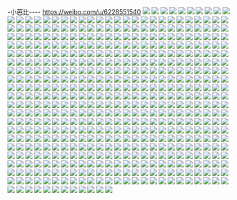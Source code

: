 -小芭比---- https://weibo.com/u/6228551540 
![](https://wx4.sinaimg.cn/mw2000/006NwmMIly1h7xxhnh55yj32802yokjp.jpg) 
![](https://wx4.sinaimg.cn/mw2000/006NwmMIly1h7xxhq7m0rj32802yox6t.jpg) 
![](https://wx4.sinaimg.cn/mw2000/006NwmMIly1h7xxhs8m2qj32802yo4qu.jpg) 
![](https://wx4.sinaimg.cn/mw2000/006NwmMIly1h7xxhtqd6gj31ih24d4qr.jpg) 
![](https://wx4.sinaimg.cn/mw2000/006NwmMIly1h7xxhvd9zej32802yoe85.jpg) 
![](https://wx4.sinaimg.cn/mw2000/006NwmMIly1h7xxhyuw7jj327z2ay1l2.jpg) 
![](https://wx4.sinaimg.cn/mw2000/006NwmMIly1h7xxhl7o7bj32802kvnph.jpg) 
![](https://wx4.sinaimg.cn/mw2000/006NwmMIly1h7s2bdg7y0j30wi17ck5q.jpg) 
![](https://wx4.sinaimg.cn/mw2000/006NwmMIly1h7s2be7czsj30wi17c18c.jpg) 
![](https://wx4.sinaimg.cn/mw2000/006NwmMIly1h6todc9ty8j32802yo1kz.jpg) 
![](https://wx4.sinaimg.cn/mw2000/006NwmMIly1h6585d6nnoj32802yob2c.jpg) 
![](https://wx4.sinaimg.cn/mw2000/006NwmMIly1h6584vidk7j333z30mqk5.jpg) 
![](https://wx4.sinaimg.cn/mw2000/006NwmMIly1h6585h35rqj32802yody1.jpg) 
![](https://wx4.sinaimg.cn/mw2000/006NwmMIly1h6585m0lowj32802yo7wk.jpg) 
![](https://wx4.sinaimg.cn/mw2000/006NwmMIly1h6585obohsj32112utkjn.jpg) 
![](https://wx4.sinaimg.cn/mw2000/006NwmMIly1h6585qlyx6j32802gnakg.jpg) 
![](https://wx4.sinaimg.cn/mw2000/006NwmMIly1h6585rfbrmj30wi17ch1i.jpg) 
![](https://wx4.sinaimg.cn/mw2000/006NwmMIly1h5ds0zlq1yj32c0341hdu.jpg) 
![](https://wx4.sinaimg.cn/mw2000/006NwmMIly1h5ds0uipbdj30wi17dtpy.jpg) 
![](https://wx4.sinaimg.cn/mw2000/006NwmMIly1h5ds11pkocj32c03407wk.jpg) 
![](https://wx4.sinaimg.cn/mw2000/006NwmMIly1h5ds0vyz28j30wi17d1kx.jpg) 
![](https://wx4.sinaimg.cn/mw2000/006NwmMIly1h5ds0xn039j30wi172qv5.jpg) 
![](https://wx4.sinaimg.cn/mw2000/006NwmMIly1h5ds0y5k8jj30wi17dtul.jpg) 
![](https://wx4.sinaimg.cn/mw2000/006NwmMIly1h5ds12b29zj317c0wiqpb.jpg) 
![](https://wx4.sinaimg.cn/mw2000/006NwmMIly1h4svnwd9fcj32802yoqv9.jpg) 
![](https://wx4.sinaimg.cn/mw2000/006NwmMIly1h4svnm4garj327s2hz7wj.jpg) 
![](https://wx4.sinaimg.cn/mw2000/006NwmMIly1h4svny61g6j31g41tf7wh.jpg) 
![](https://wx4.sinaimg.cn/mw2000/006NwmMIly1h4svnpkz7xj32802yohdv.jpg) 
![](https://wx4.sinaimg.cn/mw2000/006NwmMIly1h4svo1lo8oj335s2d7npg.jpg) 
![](https://wx4.sinaimg.cn/mw2000/006NwmMIly1h4svo37hvmj32802yoqv7.jpg) 
![](https://wx4.sinaimg.cn/mw2000/006NwmMIly1h4svno6ha8j32802yoqv7.jpg) 
![](https://wx4.sinaimg.cn/mw2000/006NwmMIly1h4svnxhb9yj31wa2l94qq.jpg) 
![](https://wx4.sinaimg.cn/mw2000/006NwmMIly1h4svnubor6j32yo280u10.jpg) 
![](https://wx4.sinaimg.cn/mw2000/006NwmMIly1h4svnkq9azj328029ge83.jpg) 
![](https://wx4.sinaimg.cn/mw2000/006NwmMIly1h4svnr13bjj32802gqqv7.jpg) 
![](https://wx4.sinaimg.cn/mw2000/006NwmMIly1h4svnsgm82j32802yoqv7.jpg) 
![](https://wx4.sinaimg.cn/mw2000/006NwmMIly1h4swk0nlhgj32dc35n7wk.jpg) 
![](https://wx4.sinaimg.cn/mw2000/006NwmMIly1h40vcuc3jtj30xc3pfu0x.jpg) 
![](https://wx4.sinaimg.cn/mw2000/006NwmMIly1h40vcuvsmgj30xc3pcu0x.jpg) 
![](https://wx4.sinaimg.cn/mw2000/006NwmMIly1h40vctipr7j30xc3pcx6p.jpg) 
![](https://wx4.sinaimg.cn/mw2000/006NwmMIly1h3g5rmpfg4j30wg13v7qh.jpg) 
![](https://wx4.sinaimg.cn/mw2000/006NwmMIly1h3g5rno22rj32bd2pu4qq.jpg) 
![](https://wx4.sinaimg.cn/mw2000/006NwmMIly1h3g5ror4xkj32bz2s7x6p.jpg) 
![](https://wx4.sinaimg.cn/mw2000/006NwmMIly1h3g5rr3r70j32ay2do4qq.jpg) 
![](https://wx4.sinaimg.cn/mw2000/006NwmMIly1h3g5rsnufuj32c02g1kjm.jpg) 
![](https://wx4.sinaimg.cn/mw2000/006NwmMIly1h3g5ruagawj32c02l1x6q.jpg) 
![](https://wx4.sinaimg.cn/mw2000/006NwmMIly1h2srfar219j30rj12n7ev.jpg) 
![](https://wx4.sinaimg.cn/mw2000/006NwmMIly1h2srfabgxbj30rn1787ew.jpg) 
![](https://wx4.sinaimg.cn/mw2000/006NwmMIly1h2srfb4n9dj30wi17cako.jpg) 
![](https://wx4.sinaimg.cn/mw2000/006NwmMIly1h2cvf1s861j30wi17d7ki.jpg) 
![](https://wx4.sinaimg.cn/mw2000/006NwmMIly1h2cvf38aoej32by2yvkjl.jpg) 
![](https://wx4.sinaimg.cn/mw2000/006NwmMIly1h2cvf2lsuaj30wi17ctmu.jpg) 
![](https://wx4.sinaimg.cn/mw2000/006NwmMIly1h2cvf23q9kj30wi17cww5.jpg) 
![](https://wx4.sinaimg.cn/mw2000/006NwmMIly1h2cvf3m9ydj30u0140al5.jpg) 
![](https://wx4.sinaimg.cn/mw2000/006NwmMIly1h2cvf1hvaqj30wi17d4ct.jpg) 
![](https://wx4.sinaimg.cn/mw2000/006NwmMIly1h1gis7w00dj32802ypu10.jpg) 
![](https://wx4.sinaimg.cn/mw2000/006NwmMIly1h1gis9abqlj30wi17ch2m.jpg) 
![](https://wx4.sinaimg.cn/mw2000/006NwmMIly1h1giscmtyfj32802yoe83.jpg) 
![](https://wx4.sinaimg.cn/mw2000/006NwmMIly1h1gisebnr4j32bm34sb2a.jpg) 
![](https://wx4.sinaimg.cn/mw2000/006NwmMIly1h1gisfsqezj30wi1rhay5.jpg) 
![](https://wx4.sinaimg.cn/mw2000/006NwmMIly1h1gisjybkyj334033ve83.jpg) 
![](https://wx4.sinaimg.cn/mw2000/006NwmMIly1h1gismyt86j33402bvqv6.jpg) 
![](https://wx4.sinaimg.cn/mw2000/006NwmMIly1h1gisqila4j32c033vb2c.jpg) 
![](https://wx4.sinaimg.cn/mw2000/006NwmMIly1h1gisuewyyj32c033vkjn.jpg) 
![](https://wx4.sinaimg.cn/mw2000/006NwmMIly1h1gisxu72cj32802yohdv.jpg) 
![](https://wx4.sinaimg.cn/mw2000/006NwmMIly1h19mmplil6j32802yphdv.jpg) 
![](https://wx4.sinaimg.cn/mw2000/006NwmMIly1h19mmr850zj30wi17cgyj.jpg) 
![](https://wx4.sinaimg.cn/mw2000/006NwmMIly1h19mmqux1qj32802ype83.jpg) 
![](https://wx4.sinaimg.cn/mw2000/006NwmMIly1h19mms1mi9j32802e74qq.jpg) 
![](https://wx4.sinaimg.cn/mw2000/006NwmMIly1h19mmt3q8mj32802yphdv.jpg) 
![](https://wx4.sinaimg.cn/mw2000/006NwmMIly1h19mmtev5mj30wi17c4bc.jpg) 
![](https://wx4.sinaimg.cn/mw2000/006NwmMIly1h19mmpz0voj30wi17cwsm.jpg) 
![](https://wx4.sinaimg.cn/mw2000/006NwmMIly1h19mmuh2nfj327y2er7wj.jpg) 
![](https://wx4.sinaimg.cn/mw2000/006NwmMIly1h19mmvhp5aj327y2dob2b.jpg) 
![](https://wx4.sinaimg.cn/mw2000/006NwmMIly1h19mmvtmmkj30wi17c4cp.jpg) 
![](https://wx4.sinaimg.cn/mw2000/006NwmMIly1h19mmwzoq6j32802ypb2b.jpg) 
![](https://wx4.sinaimg.cn/mw2000/006NwmMIly1h109rnakplj317c0wikaw.jpg) 
![](https://wx4.sinaimg.cn/mw2000/006NwmMIly1h109ro0go2j30wi18h7us.jpg) 
![](https://wx4.sinaimg.cn/mw2000/006NwmMIly1h109rmdw7fj30wi17cqdc.jpg) 
![](https://wx4.sinaimg.cn/mw2000/006NwmMIly1h109rmxxiij30wi17ctvy.jpg) 
![](https://wx4.sinaimg.cn/mw2000/006NwmMIly1h109rnjxs1j30wi18d4oi.jpg) 
![](https://wx4.sinaimg.cn/mw2000/006NwmMIly1h109rmn3y3j30wi17c7os.jpg) 
![](https://wx4.sinaimg.cn/mw2000/006NwmMIly1h109rovb7ij30wi10t4h3.jpg) 
![](https://wx4.sinaimg.cn/mw2000/006NwmMIly1h109rppbr9j30wi18tx4s.jpg) 
![](https://wx4.sinaimg.cn/mw2000/006NwmMIly1h109rr200ij31w71w7x6q.jpg) 
![](https://wx4.sinaimg.cn/mw2000/006NwmMIly1h109rtjbgyj31o0280kjn.jpg) 
![](https://wx4.sinaimg.cn/mw2000/006NwmMIly1h109rvkx1qj32bg2j9qv8.jpg) 
![](https://wx4.sinaimg.cn/mw2000/006NwmMIly1h109rwxu4cj32801o0x6q.jpg) 
![](https://wx4.sinaimg.cn/mw2000/006NwmMIly1h109rxkkcyj30wi17cqoy.jpg) 
![](https://wx4.sinaimg.cn/mw2000/006NwmMIly1h0y09u0m9cj31mf26xu0x.jpg) 
![](https://wx4.sinaimg.cn/mw2000/006NwmMIly1h0y09qqx61j32801o0npd.jpg) 
![](https://wx4.sinaimg.cn/mw2000/006NwmMIly1h0y09tawguj30wi17ctjt.jpg) 
![](https://wx4.sinaimg.cn/mw2000/006NwmMIly1h0y09uu5gqj31o0280hdt.jpg) 
![](https://wx4.sinaimg.cn/mw2000/006NwmMIly1h064wfs5tmj30wi17c12b.jpg) 
![](https://wx4.sinaimg.cn/mw2000/006NwmMIly1h064wfgs06j30wi17c47y.jpg) 
![](https://wx4.sinaimg.cn/mw2000/006NwmMIly1h064wg2ke8j30wi17cgtr.jpg) 
![](https://wx4.sinaimg.cn/mw2000/006NwmMIly1h064wg8q9hj30wi17cak1.jpg) 
![](https://wx4.sinaimg.cn/mw2000/006NwmMIly1gzzbss0gykj30wi17cqe7.jpg) 
![](https://wx4.sinaimg.cn/mw2000/006NwmMIly1gzzbst5nzlj30wi15f117.jpg) 
![](https://wx4.sinaimg.cn/mw2000/006NwmMIly1gzzbssmrebj30wi17c13g.jpg) 
![](https://wx4.sinaimg.cn/mw2000/006NwmMIly1gzzbswrsbqj32c02zv4qt.jpg) 
![](https://wx4.sinaimg.cn/mw2000/006NwmMIly1gzzbsthcq3j30u0140ae2.jpg) 
![](https://wx4.sinaimg.cn/mw2000/006NwmMIly1gzzbsywexjj32c02we7wl.jpg) 
![](https://wx4.sinaimg.cn/mw2000/006NwmMIly1gzzbstubgtj30tz10gtd1.jpg) 
![](https://wx4.sinaimg.cn/mw2000/006NwmMIly1gzzbsu8sldj30wi181n71.jpg) 
![](https://wx4.sinaimg.cn/mw2000/006NwmMIly1gzzbsr5dehj30tz13xtdm.jpg) 
![](https://wx4.sinaimg.cn/mw2000/006NwmMIly1gzurntdp0hj30wi17cgwr.jpg) 
![](https://wx4.sinaimg.cn/mw2000/006NwmMIly1gzurnu2ld3j30wi17c145.jpg) 
![](https://wx4.sinaimg.cn/mw2000/006NwmMIly1gzurnsp6s8j30wi17cn68.jpg) 
![](https://wx4.sinaimg.cn/mw2000/006NwmMIly1gzurnus6kkj30wi17cgwu.jpg) 
![](https://wx4.sinaimg.cn/mw2000/006NwmMIly1gzurnw5v8tj30wi17cgwd.jpg) 
![](https://wx4.sinaimg.cn/mw2000/006NwmMIly1gz5dtufzeoj32c0340x6p.jpg) 
![](https://wx4.sinaimg.cn/mw2000/006NwmMIly1gz5dtvu9apj30wi17cqk0.jpg) 
![](https://wx4.sinaimg.cn/mw2000/006NwmMIly1gz5dtszuswj30wi0hcjxu.jpg) 
![](https://wx4.sinaimg.cn/mw2000/006NwmMIly1gz5dtv5tr1j30wi17cnds.jpg) 
![](https://wx4.sinaimg.cn/mw2000/006NwmMIly1gz5dtydadcj31hc0u01d0.jpg) 
![](https://wx4.sinaimg.cn/mw2000/006NwmMIly1gz5du5gd8vj32bs29z7wj.jpg) 
![](https://wx4.sinaimg.cn/mw2000/006NwmMIly1gz5du7nf7kj32c035t4qs.jpg) 
![](https://wx4.sinaimg.cn/mw2000/006NwmMIly1gypb0plhg3j30wi17cdp1.jpg) 
![](https://wx4.sinaimg.cn/mw2000/006NwmMIly1gylh9lq0nuj30wi17ctj4.jpg) 
![](https://wx4.sinaimg.cn/mw2000/006NwmMIly1gylh9m5cz8j30wi17c48f.jpg) 
![](https://wx4.sinaimg.cn/mw2000/006NwmMIly1gylh9l6404j30wi17cqb1.jpg) 
![](https://wx4.sinaimg.cn/mw2000/006NwmMIly1gylh9mjj9hj30wi17ctie.jpg) 
![](https://wx4.sinaimg.cn/mw2000/006NwmMIly1gxzsj3un2uj31o0280kjl.jpg) 
![](https://wx4.sinaimg.cn/mw2000/006NwmMIly1gxzsj73r0qj31o0280kjl.jpg) 
![](https://wx4.sinaimg.cn/mw2000/006NwmMIly1gxzsja6ueqj31o0280kjl.jpg) 
![](https://wx4.sinaimg.cn/mw2000/006NwmMIly1gxzsjayycfj30vc15sh29.jpg) 
![](https://wx4.sinaimg.cn/mw2000/006NwmMIly1gxzsje5geuj31o0280npd.jpg) 
![](https://wx4.sinaimg.cn/mw2000/006NwmMIly1gxzsizlm26j31o0280hdt.jpg) 
![](https://wx4.sinaimg.cn/mw2000/006NwmMIly1gxrsde69iuj30vc15sk6a.jpg) 
![](https://wx4.sinaimg.cn/mw2000/006NwmMIly1gxrsddgzt1j30vc15s7hj.jpg) 
![](https://wx4.sinaimg.cn/mw2000/006NwmMIly1gxrsdct0i2j30vc15s16o.jpg) 
![](https://wx4.sinaimg.cn/mw2000/006NwmMIly1gxrsdi7ui1j32c033yu0y.jpg) 
![](https://wx4.sinaimg.cn/mw2000/006NwmMIly1gx24ecn9azj31o0280b1z.jpg) 
![](https://wx4.sinaimg.cn/mw2000/006NwmMIly1gx24ee38yej30vc15sh0x.jpg) 
![](https://wx4.sinaimg.cn/mw2000/006NwmMIly1gx24e83ttaj31o02ajkjl.jpg) 
![](https://wx4.sinaimg.cn/mw2000/006NwmMIly1gx24dvacxsj31o0280u0x.jpg) 
![](https://wx4.sinaimg.cn/mw2000/006NwmMIly1gx24dzp8btj32bm2nuqv6.jpg) 
![](https://wx4.sinaimg.cn/mw2000/006NwmMIly1gx24e0m2jfj30vc15s18d.jpg) 
![](https://wx4.sinaimg.cn/mw2000/006NwmMIly1gx24e4ql7kj31o02807wi.jpg) 
![](https://wx4.sinaimg.cn/mw2000/006NwmMIly1gx24dnmjxsj31o0280npd.jpg) 
![](https://wx4.sinaimg.cn/mw2000/006NwmMIly1gx24kestxqj32c034yu0z.jpg) 
![](https://wx4.sinaimg.cn/mw2000/006NwmMIly1gwwd1q6amsj30vc15s179.jpg) 
![](https://wx4.sinaimg.cn/mw2000/006NwmMIly1gwwd1s0zjqj30vb121191.jpg) 
![](https://wx4.sinaimg.cn/mw2000/006NwmMIly1gwwd1t5awvj30vc15s7fx.jpg) 
![](https://wx4.sinaimg.cn/mw2000/006NwmMIly1gwwd1tu6bxj30vc15stl4.jpg) 
![](https://wx4.sinaimg.cn/mw2000/006NwmMIly1gwwd1ukgpvj30vc13vndv.jpg) 
![](https://wx4.sinaimg.cn/mw2000/006NwmMIly1gwwd1vb1uhj30vc153qj1.jpg) 
![](https://wx4.sinaimg.cn/mw2000/006NwmMIly1gwwd1wed3kj30vc15stmr.jpg) 
![](https://wx4.sinaimg.cn/mw2000/006NwmMIly1gwm2c3z1hhj32801o0b29.jpg) 
![](https://wx4.sinaimg.cn/mw2000/006NwmMIly1gwm2c71xhdj31o0280x6p.jpg) 
![](https://wx4.sinaimg.cn/mw2000/006NwmMIly1gwm2c80l7vj30n00v4gsz.jpg) 
![](https://wx4.sinaimg.cn/mw2000/006NwmMIly1gwm2c16h9fj31o0280kjl.jpg) 
![](https://wx4.sinaimg.cn/mw2000/006NwmMIly1gwm2cbhga3j31o0280qv5.jpg) 
![](https://wx4.sinaimg.cn/mw2000/006NwmMIly1gwm2cfhz1vj31o0280kjl.jpg) 
![](https://wx4.sinaimg.cn/mw2000/006NwmMIly1gwm2clcx5bj32801o0e81.jpg) 
![](https://wx4.sinaimg.cn/mw2000/006NwmMIly1gwm2cih91ej32311o0u0x.jpg) 
![](https://wx4.sinaimg.cn/mw2000/006NwmMIly1gwm2co9ypqj31o0280u0x.jpg) 
![](https://wx4.sinaimg.cn/mw2000/006NwmMIly1gwm2cs8ek9j32c03401kz.jpg) 
![](https://wx4.sinaimg.cn/mw2000/006NwmMIly1gvzho0pjfrj328d33zhdv.jpg) 
![](https://wx4.sinaimg.cn/mw2000/006NwmMIly1gvyw1ddohhj32c0340hdy.jpg) 
![](https://wx4.sinaimg.cn/mw2000/006NwmMIly1gvyw1nujzlj33402c0u0z.jpg) 
![](https://wx4.sinaimg.cn/mw2000/006NwmMIly1gvpqrj55e2j62c03401l002.jpg) 
![](https://wx4.sinaimg.cn/mw2000/006NwmMIly1gvpqqewlkmj61o0280npd02.jpg) 
![](https://wx4.sinaimg.cn/mw2000/006NwmMIly1gvpqqoa5qoj62801o0u0x02.jpg) 
![](https://wx4.sinaimg.cn/mw2000/006NwmMIly1gvpqr3jptxj62801o04qq02.jpg) 
![](https://wx4.sinaimg.cn/mw2000/006NwmMIly1gvpqq8eoz3j61jl1kxu0x02.jpg) 
![](https://wx4.sinaimg.cn/mw2000/006NwmMIly1gv3pcdc23cj60xc4b5e8302.jpg) 
![](https://wx4.sinaimg.cn/mw2000/006NwmMIly1gv3pcgzif4j63402c0e8302.jpg) 
![](https://wx4.sinaimg.cn/mw2000/006NwmMIly1gv3pbqd4i4j61o0280b2902.jpg) 
![](https://wx4.sinaimg.cn/mw2000/006NwmMIly1gv3pbsbnzvj61o0280qv502.jpg) 
![](https://wx4.sinaimg.cn/mw2000/006NwmMIly1gv2hsad6ahj320e1dgkjm.jpg) 
![](https://wx4.sinaimg.cn/mw2000/006NwmMIly1gv2hsbhg3bj60u0142k0602.jpg) 
![](https://wx4.sinaimg.cn/mw2000/006NwmMIly1gv2hscfj7hj30vc15s4c6.jpg) 
![](https://wx4.sinaimg.cn/mw2000/006NwmMIly1gv2hsiacm8j62be3404qt02.jpg) 
![](https://wx4.sinaimg.cn/mw2000/006NwmMIly1gv2hsiv67dj30vc15sk4y.jpg) 
![](https://wx4.sinaimg.cn/mw2000/006NwmMIly1gv2hskeqdgj31sc2dsx6p.jpg) 
![](https://wx4.sinaimg.cn/mw2000/006NwmMIly1gv2hskx0hij30va126ano.jpg) 
![](https://wx4.sinaimg.cn/mw2000/006NwmMIly1gv2hslel55j30vc15sk6r.jpg) 
![](https://wx4.sinaimg.cn/mw2000/006NwmMIly1gv2hs408b2j60vc15swwn02.jpg) 
![](https://wx4.sinaimg.cn/mw2000/006NwmMIly1gv2hslucnwj30vc15sarg.jpg) 
![](https://wx4.sinaimg.cn/mw2000/006NwmMIly1guz8s19jqxj61w02inx6q02.jpg) 
![](https://wx4.sinaimg.cn/mw2000/006NwmMIly1guz8sblhu3j61w02inqv602.jpg) 
![](https://wx4.sinaimg.cn/mw2000/006NwmMIly1guz8rnc6h2j63402c0e8202.jpg) 
![](https://wx4.sinaimg.cn/mw2000/006NwmMIly1guz8sp2r65j63402c0hdv02.jpg) 
![](https://wx4.sinaimg.cn/mw2000/006NwmMIly1gu503tumwdj31o029n7wi.jpg) 
![](https://wx4.sinaimg.cn/mw2000/006NwmMIly1gu503p2b9lj61o029j7wi02.jpg) 
![](https://wx4.sinaimg.cn/mw2000/006NwmMIly1gu503z4ju6j61w02kw4qr02.jpg) 
![](https://wx4.sinaimg.cn/mw2000/006NwmMIly1gtuoa89p1ej61ds0n0wl402.jpg) 
![](https://wx4.sinaimg.cn/mw2000/006NwmMIly1gtuoa5lqjwj60n01dsdw902.jpg) 
![](https://wx4.sinaimg.cn/mw2000/006NwmMIly1gts569yh2fj62c02uib2a02.jpg) 
![](https://wx4.sinaimg.cn/mw2000/006NwmMIly1gts56iat7gj60vc15sh2502.jpg) 
![](https://wx4.sinaimg.cn/mw2000/006NwmMIly1gts56753gfj61w01yd4qr02.jpg) 
![](https://wx4.sinaimg.cn/mw2000/006NwmMIly1gts563xxx8j60vc0zctsk02.jpg) 
![](https://wx4.sinaimg.cn/mw2000/006NwmMIly1gts55wvvchj615s0vch4w02.jpg) 
![](https://wx4.sinaimg.cn/mw2000/006NwmMIly1gts56fak8ej62bb3404qs02.jpg) 
![](https://wx4.sinaimg.cn/mw2000/006NwmMIly1gts56gn6gjj30vc16rnes.jpg) 
![](https://wx4.sinaimg.cn/mw2000/006NwmMIly1gts56jbh5gj30vc11l7mr.jpg) 
![](https://wx4.sinaimg.cn/mw2000/006NwmMIly1gts56kzpsxj60vc15sh2s02.jpg) 
![](https://wx4.sinaimg.cn/mw2000/006NwmMIly1gtgrtz731tj30n01dqtl6.jpg) 
![](https://wx4.sinaimg.cn/mw2000/006NwmMIly1gtgrtx8i2fj30tt0m3jxl.jpg) 
![](https://wx4.sinaimg.cn/mw2000/006NwmMIly1gtgrtzvdi2j31sa1niqv5.jpg) 
![](https://wx4.sinaimg.cn/mw2000/006NwmMIly1gtgrtvvrnqj31o0280u0x.jpg) 
![](https://wx4.sinaimg.cn/mw2000/006NwmMIly1gtgrtylod0j31x32k4b2a.jpg) 
![](https://wx4.sinaimg.cn/mw2000/006NwmMIly1gtgrtwy51nj31jq1q91ky.jpg) 
![](https://wx4.sinaimg.cn/mw2000/006NwmMIly1gtgru0k1twj31o01w97wh.jpg) 
![](https://wx4.sinaimg.cn/mw2000/006NwmMIly1gtgrtxef64j30yg1bh496.jpg) 
![](https://wx4.sinaimg.cn/mw2000/006NwmMIly1gtgru0spyqj30u0140wm4.jpg) 
![](https://wx4.sinaimg.cn/mw2000/006NwmMIly1gtgru1t8uvj32c03404qr.jpg) 
![](https://wx4.sinaimg.cn/mw2000/006NwmMIly1gt9psrvtonj333z1xghdw.jpg) 
![](https://wx4.sinaimg.cn/mw2000/006NwmMIly1gt9psshfzzj30u0140n1a.jpg) 
![](https://wx4.sinaimg.cn/mw2000/006NwmMIly1gt8m6ppq7zj31o0280npg.jpg) 
![](https://wx4.sinaimg.cn/mw2000/006NwmMIly1gt8m68cwf9j31m325ge82.jpg) 
![](https://wx4.sinaimg.cn/mw2000/006NwmMIly1gt8m68pmhrj60n00t07fv02.jpg) 
![](https://wx4.sinaimg.cn/mw2000/006NwmMIly1gt8m6bf22dj32c02wdhdx.jpg) 
![](https://wx4.sinaimg.cn/mw2000/006NwmMIly1gt8m6gqdpxj32802z64qt.jpg) 
![](https://wx4.sinaimg.cn/mw2000/006NwmMIly1gt8m6i26h3j31o0280qv5.jpg) 
![](https://wx4.sinaimg.cn/mw2000/006NwmMIly1gt59uvj6ibj30u0140akz.jpg) 
![](https://wx4.sinaimg.cn/mw2000/006NwmMIly1gt0p4qstblj30vc15sna9.jpg) 
![](https://wx4.sinaimg.cn/mw2000/006NwmMIly1gt0p4rhkarj30vc15s7i7.jpg) 
![](https://wx4.sinaimg.cn/mw2000/006NwmMIly1gt0p4q13htj32az3404qr.jpg) 
![](https://wx4.sinaimg.cn/mw2000/006NwmMIly1gt0p4ulza9j32an340u0y.jpg) 
![](https://wx4.sinaimg.cn/mw2000/006NwmMIly1gstmx4q5o6j31rp1g1npd.jpg) 
![](https://wx4.sinaimg.cn/mw2000/006NwmMIly1gstmzaqqwuj31o0280e81.jpg) 
![](https://wx4.sinaimg.cn/mw2000/006NwmMIly1gstmxrfxt8j32592xshdt.jpg) 
![](https://wx4.sinaimg.cn/mw2000/006NwmMIly1gstmyr2heaj32c0356e83.jpg) 
![](https://wx4.sinaimg.cn/mw2000/006NwmMIly1gskegpxi29j31xj29yqv5.jpg) 
![](https://wx4.sinaimg.cn/mw2000/006NwmMIly1gskegs6a7uj32yo280x6q.jpg) 
![](https://wx4.sinaimg.cn/mw2000/006NwmMIly1gskegtea4yj32yo2804qq.jpg) 
![](https://wx4.sinaimg.cn/mw2000/006NwmMIly1gsc8zer3rpj30u0140do3.jpg) 
![](https://wx4.sinaimg.cn/mw2000/006NwmMIly1gsc8z93tamj31pl27zu0x.jpg) 
![](https://wx4.sinaimg.cn/mw2000/006NwmMIly1gsc8zc7rzij31o0280npd.jpg) 
![](https://wx4.sinaimg.cn/mw2000/006NwmMIly1gsc8zehlmaj30u0140aig.jpg) 
![](https://wx4.sinaimg.cn/mw2000/006NwmMIly1gsc8znj7dbj32c03407wl.jpg) 
![](https://wx4.sinaimg.cn/mw2000/006NwmMIly1gsc8zaxld9j31o0280qv5.jpg) 
![](https://wx4.sinaimg.cn/mw2000/006NwmMIly1gsc8zdqysoj31o0280hdt.jpg) 
![](https://wx4.sinaimg.cn/mw2000/006NwmMIly1gsc8zfcef1j30u0140wme.jpg) 
![](https://wx4.sinaimg.cn/mw2000/006NwmMIly1gsc8zk2toaj32802yohe2.jpg) 
![](https://wx4.sinaimg.cn/mw2000/006NwmMIly1gs7ient7wvj32802yokjn.jpg) 
![](https://wx4.sinaimg.cn/mw2000/006NwmMIly1gs7iexekjuj33401qyhdu.jpg) 
![](https://wx4.sinaimg.cn/mw2000/006NwmMIly1gs7iepzlsoj31ho1zkqv5.jpg) 
![](https://wx4.sinaimg.cn/mw2000/006NwmMIly1gs7ieub1ydj32c0340qv7.jpg) 
![](https://wx4.sinaimg.cn/mw2000/006NwmMIly1gs7ifb2og5j32802zjkjp.jpg) 
![](https://wx4.sinaimg.cn/mw2000/006NwmMIly1gs7if0q6tyj32802yonpe.jpg) 
![](https://wx4.sinaimg.cn/mw2000/006NwmMIly1gs7if3pgpmj31o0280x6p.jpg) 
![](https://wx4.sinaimg.cn/mw2000/006NwmMIly1gs7ifg4rnlj32c0340hdv.jpg) 
![](https://wx4.sinaimg.cn/mw2000/006NwmMIly1gs7ifksxoij32bn3401kz.jpg) 
![](https://wx4.sinaimg.cn/mw2000/006NwmMIgy1grbfvulpidj32803221kz.jpg) 
![](https://wx4.sinaimg.cn/mw2000/006NwmMIgy1grbfvsnlknj30w31be4cn.jpg) 
![](https://wx4.sinaimg.cn/mw2000/006NwmMIgy1grbfvt4zt8j30vx1c7k7j.jpg) 
![](https://wx4.sinaimg.cn/mw2000/006NwmMIgy1grbfvw7hidj32802yo4qr.jpg) 
![](https://wx4.sinaimg.cn/mw2000/006NwmMIgy1gp97ntegzej31400u0an8.jpg) 
![](https://wx4.sinaimg.cn/mw2000/006NwmMIgy1gp97nrun5sj3280336qv6.jpg) 
![](https://wx4.sinaimg.cn/mw2000/006NwmMIgy1gp586y2zlfj30u0140dqv.jpg) 
![](https://wx4.sinaimg.cn/mw2000/006NwmMIgy1gp5871g5hkj328x2jox6q.jpg) 
![](https://wx4.sinaimg.cn/mw2000/006NwmMIgy1gp586w85w8j327x2rce84.jpg) 
![](https://wx4.sinaimg.cn/mw2000/006NwmMIgy1gp5872c4kmj30u0140dxd.jpg) 
![](https://wx4.sinaimg.cn/mw2000/006NwmMIgy1gojxnx954gj30vc15skiu.jpg) 
![](https://wx4.sinaimg.cn/mw2000/006NwmMIgy1gojxnxw3ovj30vb0uutnf.jpg) 
![](https://wx4.sinaimg.cn/mw2000/006NwmMIgy1gojxnwjecyj30vc15s1kx.jpg) 
![](https://wx4.sinaimg.cn/mw2000/006NwmMIgy1gojxof9m8tj30vc15swwo.jpg) 
![](https://wx4.sinaimg.cn/mw2000/006NwmMIgy1gojxo1f1oyj32c033y4qt.jpg) 
![](https://wx4.sinaimg.cn/mw2000/006NwmMIgy1gojxo4qmxzj32802yonpg.jpg) 
![](https://wx4.sinaimg.cn/mw2000/006NwmMIgy1gojxo9pz6tj32az340hdy.jpg) 
![](https://wx4.sinaimg.cn/mw2000/006NwmMIgy1gojxoeestwj33402c0b2b.jpg) 
![](https://wx4.sinaimg.cn/mw2000/006NwmMIgy1gojxofywnqj30vb14ce1m.jpg) 
![](https://wx4.sinaimg.cn/mw2000/006NwmMIgy1gojxoioia1j31mc26vkjm.jpg) 
![](https://wx4.sinaimg.cn/mw2000/006NwmMIgy1gnmio4v09kj315s0vckcy.jpg) 
![](https://wx4.sinaimg.cn/mw2000/006NwmMIgy1gnmio3z9wzj30n00yih0d.jpg) 
![](https://wx4.sinaimg.cn/mw2000/006NwmMIgy1gnmio30wd5j30vc15s7kr.jpg) 
![](https://wx4.sinaimg.cn/mw2000/006NwmMIgy1gnmio3ivr1j315s0vckfi.jpg) 
![](https://wx4.sinaimg.cn/mw2000/006NwmMIgy1gnmio4jr7yj311l0n0wsm.jpg) 
![](https://wx4.sinaimg.cn/mw2000/006NwmMIgy1gnmio2k2p7j30vc15sqtw.jpg) 
![](https://wx4.sinaimg.cn/mw2000/006NwmMIgy1gncz6zoynaj31o0280npe.jpg) 
![](https://wx4.sinaimg.cn/mw2000/006NwmMIgy1gncz6vghd9j31o0280npe.jpg) 
![](https://wx4.sinaimg.cn/mw2000/006NwmMIgy1gncz74hd1pj31o028vx6p.jpg) 
![](https://wx4.sinaimg.cn/mw2000/006NwmMIgy1gncz7a0eggj32c0340x6q.jpg) 
![](https://wx4.sinaimg.cn/mw2000/006NwmMIgy1gm7kodplutj30vc15skjl.jpg) 
![](https://wx4.sinaimg.cn/mw2000/006NwmMIgy1glkb1e7xbxj30vc15sndd.jpg) 
![](https://wx4.sinaimg.cn/mw2000/006NwmMIgy1glkb1fffxmj30vc15sdxw.jpg) 
![](https://wx4.sinaimg.cn/mw2000/006NwmMIgy1glkb1gismpj30vc15sh33.jpg) 
![](https://wx4.sinaimg.cn/mw2000/006NwmMIgy1glkb0ty1qwj32bw2rdu0x.jpg) 
![](https://wx4.sinaimg.cn/mw2000/006NwmMIgy1gl5xx3wutpj30vc15sqkg.jpg) 
![](https://wx4.sinaimg.cn/mw2000/006NwmMIgy1gl5xx4tgv8j30vc15stqs.jpg) 
![](https://wx4.sinaimg.cn/mw2000/006NwmMIgy1gl5xx5ekluj30vc15snaw.jpg) 
![](https://wx4.sinaimg.cn/mw2000/006NwmMIgy1gknumjcqbhj32az3407wi.jpg) 
![](https://wx4.sinaimg.cn/mw2000/006NwmMIgy1gknumhaw3rj32aq340e82.jpg) 
![](https://wx4.sinaimg.cn/mw2000/006NwmMIgy1gknumlwe6hj32b2340b2a.jpg) 
![](https://wx4.sinaimg.cn/mw2000/006NwmMIgy1gknumomwb8j32c0362e82.jpg) 
![](https://wx4.sinaimg.cn/mw2000/006NwmMIly1gjrppa95dfj30vc15sdzc.jpg) 
![](https://wx4.sinaimg.cn/mw2000/006NwmMIly1gjrpp9mh98j30vc15skei.jpg) 
![](https://wx4.sinaimg.cn/mw2000/006NwmMIly1gjrppawmwgj30vc15snoj.jpg) 
![](https://wx4.sinaimg.cn/mw2000/006NwmMIly1gjrppccxfhj32c0356b2a.jpg) 
![](https://wx4.sinaimg.cn/mw2000/006NwmMIly1gjke1ikn79j30vc15sk9l.jpg) 
![](https://wx4.sinaimg.cn/mw2000/006NwmMIly1gjke1i2a39j30vc15skaq.jpg) 
![](https://wx4.sinaimg.cn/mw2000/006NwmMIly1gjf7304on0j32bh340b2a.jpg) 
![](https://wx4.sinaimg.cn/mw2000/006NwmMIly1gjf731b3o8j32c02s24qq.jpg) 
![](https://wx4.sinaimg.cn/mw2000/006NwmMIly1gjf732o258j32at340hdu.jpg) 
![](https://wx4.sinaimg.cn/mw2000/006NwmMIly1gjf7338n1oj30x90rw1ba.jpg) 
![](https://wx4.sinaimg.cn/mw2000/006NwmMIly1gjf734dhmkj32c03404qr.jpg) 
![](https://wx4.sinaimg.cn/mw2000/006NwmMIly1gjf73600sjj32c03404qr.jpg) 
![](https://wx4.sinaimg.cn/mw2000/006NwmMIly1gj257qsdnbj31o0280x6q.jpg) 
![](https://wx4.sinaimg.cn/mw2000/006NwmMIly1gj257lfkb3j31o0280qv6.jpg) 
![](https://wx4.sinaimg.cn/mw2000/006NwmMIly1gj257s8ro5j30vc15sas4.jpg) 
![](https://wx4.sinaimg.cn/mw2000/006NwmMIly1gj257ts5wuj30vc15s1bi.jpg) 
![](https://wx4.sinaimg.cn/mw2000/006NwmMIly1girtwc1bvsj31sm1lehdt.jpg) 
![](https://wx4.sinaimg.cn/mw2000/006NwmMIly1girtwcxtzbj31uc1nfnpd.jpg) 
![](https://wx4.sinaimg.cn/mw2000/006NwmMIly1girtwdxrxlj31uv1l3x6p.jpg) 
![](https://wx4.sinaimg.cn/mw2000/006NwmMIly1girtwetswrj32aw340kjl.jpg) 
![](https://wx4.sinaimg.cn/mw2000/006NwmMIly1girtwfjynaj32801o04qp.jpg) 
![](https://wx4.sinaimg.cn/mw2000/006NwmMIly1girtwb188mj31l01likjl.jpg) 
![](https://wx4.sinaimg.cn/mw2000/006NwmMIly1gihbblxw6yj30vc15u16v.jpg) 
![](https://wx4.sinaimg.cn/mw2000/006NwmMIly1gihbboildyj320f2a6npe.jpg) 
![](https://wx4.sinaimg.cn/mw2000/006NwmMIly1gihbbq165gj30va0z6as7.jpg) 
![](https://wx4.sinaimg.cn/mw2000/006NwmMIly1gihbbrv3gxj30uw0vcqko.jpg) 
![](https://wx4.sinaimg.cn/mw2000/006NwmMIly1gihbc89ua4j315s0vckbu.jpg) 
![](https://wx4.sinaimg.cn/mw2000/006NwmMIly1gihbbl54etj30vc15sdy5.jpg) 
![](https://wx4.sinaimg.cn/mw2000/006NwmMIly1gihbc9hzw1j30vc14ih6o.jpg) 
![](https://wx4.sinaimg.cn/mw2000/006NwmMIly1gicml5dkmgj32aq340kjt.jpg) 
![](https://wx4.sinaimg.cn/mw2000/006NwmMIly1gicml8yx55j31o028wkjn.jpg) 
![](https://wx4.sinaimg.cn/mw2000/006NwmMIly1gicmle669yj32b8340npm.jpg) 
![](https://wx4.sinaimg.cn/mw2000/006NwmMIly1gicmlhqlhoj32c0340qv7.jpg) 
![](https://wx4.sinaimg.cn/mw2000/006NwmMIly1gicml0lqzxj31o02801kz.jpg) 
![](https://wx4.sinaimg.cn/mw2000/006NwmMIly1gicmllg0t5j32c0340qv7.jpg) 
![](https://wx4.sinaimg.cn/mw2000/006NwmMIly1gic2xd1gm8j30vc0zre2t.jpg) 
![](https://wx4.sinaimg.cn/mw2000/006NwmMIly1gic2yg6z20j30vc15se82.jpg) 
![](https://wx4.sinaimg.cn/mw2000/006NwmMIly1gic2xi1kvsj30vc15sqn1.jpg) 
![](https://wx4.sinaimg.cn/mw2000/006NwmMIly1gic2x4mpb3j30u0140thy.jpg) 
![](https://wx4.sinaimg.cn/mw2000/006NwmMIly1gic2yl27gtj30vc15shdu.jpg) 
![](https://wx4.sinaimg.cn/mw2000/006NwmMIly1gic2xm4elnj30vc15s1kx.jpg) 
![](https://wx4.sinaimg.cn/mw2000/006NwmMIly1gic2xa8ejtj316o1kuqv5.jpg) 
![](https://wx4.sinaimg.cn/mw2000/006NwmMIly1gic2xpdevkj30vc0zfkcy.jpg) 
![](https://wx4.sinaimg.cn/mw2000/006NwmMIly1gic2xxsdf8j30vc15s1kz.jpg) 
![](https://wx4.sinaimg.cn/mw2000/006NwmMIly1gic2y3u1shj30vc15s7wi.jpg) 
![](https://wx4.sinaimg.cn/mw2000/006NwmMIly1gic2y8rnfyj30vc15snpd.jpg) 
![](https://wx4.sinaimg.cn/mw2000/006NwmMIly1gic2yndhauj30vc15shbp.jpg) 
![](https://wx4.sinaimg.cn/mw2000/006NwmMIly1gic2yq8qyfj30vc15say2.jpg) 
![](https://wx4.sinaimg.cn/mw2000/006NwmMIly1ghwlimb233j30vc15se09.jpg) 
![](https://wx4.sinaimg.cn/mw2000/006NwmMIly1ghwlimy76yj30vc15satz.jpg) 
![](https://wx4.sinaimg.cn/mw2000/006NwmMIly1ghwlioxrzvj30vc15skbj.jpg) 
![](https://wx4.sinaimg.cn/mw2000/006NwmMIly1ghwlinl93kj30vc15s7nq.jpg) 
![](https://wx4.sinaimg.cn/mw2000/006NwmMIly1ghwlio6s2tj30vc15se0e.jpg) 
![](https://wx4.sinaimg.cn/mw2000/006NwmMIly1gfy7zsi5pmj32c0340qv6.jpg) 
![](https://wx4.sinaimg.cn/mw2000/006NwmMIly1gfy7ztvh4kj32482tqe81.jpg) 
![](https://wx4.sinaimg.cn/mw2000/006NwmMIly1gfy7zqj4kzj32c03407wi.jpg) 
![](https://wx4.sinaimg.cn/mw2000/006NwmMIly1gfy7zp6lf6j32482tqkjl.jpg) 
![](https://wx4.sinaimg.cn/mw2000/006NwmMIly1gfwcixeti6j30sp0xhat1.jpg) 
![](https://wx4.sinaimg.cn/mw2000/006NwmMIly1gfwciybyosj30uw10lh8u.jpg) 
![](https://wx4.sinaimg.cn/mw2000/006NwmMIly1gfwciz8p6ej30vc15s4ji.jpg) 
![](https://wx4.sinaimg.cn/mw2000/006NwmMIly1gfwcizt70hj30vc15uwzr.jpg) 
![](https://wx4.sinaimg.cn/mw2000/006NwmMIly1gfwcj0f97rj30uq10stq6.jpg) 
![](https://wx4.sinaimg.cn/mw2000/006NwmMIly1gfwcj0uoqij30u0140wpu.jpg) 
![](https://wx4.sinaimg.cn/mw2000/006NwmMIly1gfgsuxojsyj325s1manpe.jpg) 
![](https://wx4.sinaimg.cn/mw2000/006NwmMIly1gfgsuz5l5gj31o02801kz.jpg) 
![](https://wx4.sinaimg.cn/mw2000/006NwmMIly1gfgsv0eky9j316o1kuu0x.jpg) 
![](https://wx4.sinaimg.cn/mw2000/006NwmMIly1gfgsv29kxoj33402c04qt.jpg) 
![](https://wx4.sinaimg.cn/mw2000/006NwmMIly1gfgsv3hyb0j31o0280kjm.jpg) 
![](https://wx4.sinaimg.cn/mw2000/006NwmMIly1gfgsv59vfqj33402c01l1.jpg) 
![](https://wx4.sinaimg.cn/mw2000/006NwmMIly1gfgsv8q5gmj31o0280npe.jpg) 
![](https://wx4.sinaimg.cn/mw2000/006NwmMIly1gfgsv7cvyzj31o0280kjn.jpg) 
![](https://wx4.sinaimg.cn/mw2000/006NwmMIly1gfgsva2hvnj31o0280kjm.jpg) 
![](https://wx4.sinaimg.cn/mw2000/006NwmMIly1gfgsuvm1nwj33402c07wi.jpg) 
![](https://wx4.sinaimg.cn/mw2000/006NwmMIly1gegfwyhe7uj31o028s7wi.jpg) 
![](https://wx4.sinaimg.cn/mw2000/006NwmMIly1gegfx0rclaj31o02807wi.jpg) 
![](https://wx4.sinaimg.cn/mw2000/006NwmMIly1gegfx5nv9qj31o0288b2a.jpg) 
![](https://wx4.sinaimg.cn/mw2000/006NwmMIly1gegfxbfs4sj31o0280kjm.jpg) 
![](https://wx4.sinaimg.cn/mw2000/006NwmMIly1gegfwvgpzjj31o02801ky.jpg) 
![](https://wx4.sinaimg.cn/mw2000/006NwmMIly1gegfxgdpbuj33402c07wi.jpg) 
![](https://wx4.sinaimg.cn/mw2000/006NwmMIly1gdve0v7mz1j30ty140wgg.jpg) 
![](https://wx4.sinaimg.cn/mw2000/006NwmMIly1gcqh9mpsm0j30u0140tl7.jpg) 
![](https://wx4.sinaimg.cn/mw2000/006NwmMIly1gcqh9260elj30rw10kdqa.jpg) 
![](https://wx4.sinaimg.cn/mw2000/006NwmMIly1gcqh92lekcj30sp12fdsa.jpg) 
![](https://wx4.sinaimg.cn/mw2000/006NwmMIly1gcqh92yv73j30u00yk12o.jpg) 
![](https://wx4.sinaimg.cn/mw2000/006NwmMIly1gcqh93bptxj30u0140wpk.jpg) 
![](https://wx4.sinaimg.cn/mw2000/006NwmMIly1gacn80lzfyj31nv27t4qp.jpg) 
![](https://wx4.sinaimg.cn/mw2000/006NwmMIly1gacn83nsvvj31nv27t7wh.jpg) 
![](https://wx4.sinaimg.cn/mw2000/006NwmMIly1gacn87d85pj32c034oqv5.jpg) 
![](https://wx4.sinaimg.cn/mw2000/006NwmMIly1gacn8a0ps6j32bx214b29.jpg) 
![](https://wx4.sinaimg.cn/mw2000/006NwmMIly1gacn8d4t5mj32c0340x6p.jpg) 
![](https://wx4.sinaimg.cn/mw2000/006NwmMIly1gacn8h5t6lj32c03407wi.jpg) 
![](https://wx4.sinaimg.cn/mw2000/006NwmMIly1gacn8kj219j32c0340npd.jpg) 
![](https://wx4.sinaimg.cn/mw2000/006NwmMIly1gacn8mb40cj32c0340npd.jpg) 
![](https://wx4.sinaimg.cn/mw2000/006NwmMIly1g9qz8px7d7j315s0vcaoq.jpg) 
![](https://wx4.sinaimg.cn/mw2000/006NwmMIly1g9qz8qbtslj315s0vcncv.jpg) 
![](https://wx4.sinaimg.cn/mw2000/006NwmMIly1g9qz8pjjfoj325s1mab29.jpg) 
![](https://wx4.sinaimg.cn/mw2000/006NwmMIly1g9qz8qnmnkj30vc16itm5.jpg) 
![](https://wx4.sinaimg.cn/mw2000/006NwmMIly1g9qz8ojgsnj31nv27t4qp.jpg) 
![](https://wx4.sinaimg.cn/mw2000/006NwmMIly1g9qz8p3718j31nv27t4qp.jpg) 
![](https://wx4.sinaimg.cn/mw2000/006NwmMIly1g9qz8rai80j31la25s7wh.jpg) 
![](https://wx4.sinaimg.cn/mw2000/006NwmMIly1g9qz8mex5dj31nv27t1kx.jpg) 
![](https://wx4.sinaimg.cn/mw2000/006NwmMIly1g9jxgv87mcj3235340npd.jpg) 
![](https://wx4.sinaimg.cn/mw2000/006NwmMIly1g9jxgtoal2j32c0340b2a.jpg) 
![](https://wx4.sinaimg.cn/mw2000/006NwmMIly1g99oq0q495j30v914awnh.jpg) 
![](https://wx4.sinaimg.cn/mw2000/006NwmMIly1g99oq02c9qj32b02llx6r.jpg) 
![](https://wx4.sinaimg.cn/mw2000/006NwmMIly1g98eoow0u2j30vc15samk.jpg) 
![](https://wx4.sinaimg.cn/mw2000/006NwmMIly1g98eop5fcaj30zk1betiz.jpg) 
![](https://wx4.sinaimg.cn/mw2000/006NwmMIly1g98eoo6is8j32c0340b2b.jpg) 
![](https://wx4.sinaimg.cn/mw2000/006NwmMIly1g92l6tf6ylj30u014c7b1.jpg) 
![](https://wx4.sinaimg.cn/mw2000/006NwmMIly1g88i7uheijj32c02c04qp.jpg) 
![](https://wx4.sinaimg.cn/mw2000/006NwmMIly1g88i7ro55mj30vc15s16o.jpg) 
![](https://wx4.sinaimg.cn/mw2000/006NwmMIly1g88i7sl920j32k228wkjm.jpg) 
![](https://wx4.sinaimg.cn/mw2000/006NwmMIly1g88i7vvkunj316w0o5n6n.jpg) 
![](https://wx4.sinaimg.cn/mw2000/006NwmMIly1g88i7qb7raj33402c0k9u.jpg) 
![](https://wx4.sinaimg.cn/mw2000/006NwmMIly1g88i7wkd69j31hc0u0k65.jpg) 
![](https://wx4.sinaimg.cn/mw2000/006NwmMIly1g82n77m160j30vc15s48y.jpg) 
![](https://wx4.sinaimg.cn/mw2000/006NwmMIly1g82n77vs2ij30pi0sj17m.jpg) 
![](https://wx4.sinaimg.cn/mw2000/006NwmMIly1g82n78scdej30rs222wrk.jpg) 
![](https://wx4.sinaimg.cn/mw2000/006NwmMIly1g82n76wyizj30rs23i4e3.jpg) 
![](https://wx4.sinaimg.cn/mw2000/006NwmMIly1g82n77fdvij30vc15s140.jpg) 
![](https://wx4.sinaimg.cn/mw2000/006NwmMIly1g82n79urnaj30rs222e1r.jpg) 
![](https://wx4.sinaimg.cn/mw2000/006NwmMIly1g82n7a7dbdj30rj0yd47j.jpg) 
![](https://wx4.sinaimg.cn/mw2000/006NwmMIly1g82n7apqa4j30vc15sakf.jpg) 
![](https://wx4.sinaimg.cn/mw2000/006NwmMIly1g82n7b2ddbj30vc15sqfr.jpg) 
![](https://wx4.sinaimg.cn/mw2000/006NwmMIly1g78ov4dpcej30vc15swra.jpg) 
![](https://wx4.sinaimg.cn/mw2000/006NwmMIly1g78ov4qvpnj30vc15sk2h.jpg) 
![](https://wx4.sinaimg.cn/mw2000/006NwmMIly1g78ov5ghn0j32482tq7wh.jpg) 
![](https://wx4.sinaimg.cn/mw2000/006NwmMIly1g78ov5ztptj30vc15s15n.jpg) 
![](https://wx4.sinaimg.cn/mw2000/006NwmMIly1g6lm4g38d9j30vc15sanh.jpg) 
![](https://wx4.sinaimg.cn/mw2000/006NwmMIly1g6c6cibfdfj30v91vo1kz.jpg) 
![](https://wx4.sinaimg.cn/mw2000/006NwmMIly1g6c6c97uamj315s0vctqo.jpg) 
![](https://wx4.sinaimg.cn/mw2000/006NwmMIly1g6c6bvsjgrj32c03401kz.jpg) 
![](https://wx4.sinaimg.cn/mw2000/006NwmMIly1g6c6c83ivuj32c02hge82.jpg) 
![](https://wx4.sinaimg.cn/mw2000/006NwmMIly1g6c6c9z9a4j30v9155n8f.jpg) 
![](https://wx4.sinaimg.cn/mw2000/006NwmMIly1g6c6cf7pb6j315s0vckaj.jpg) 
![](https://wx4.sinaimg.cn/mw2000/006NwmMIly1g6b0jfhdeij315s0vctvu.jpg) 
![](https://wx4.sinaimg.cn/mw2000/006NwmMIly1g6b0jdvbrnj30vc15sdz6.jpg) 
![](https://wx4.sinaimg.cn/mw2000/006NwmMIly1g6b0jg9o1pj30vc15u7nj.jpg) 
![](https://wx4.sinaimg.cn/mw2000/006NwmMIly1g6b0jenk0uj30vc15s7o7.jpg) 
![](https://wx4.sinaimg.cn/mw2000/006NwmMIly1g6b0jipbc6j30vc15sna5.jpg) 
![](https://wx4.sinaimg.cn/mw2000/006NwmMIly1g6b0ji3ye9j315s0vckeg.jpg) 
![](https://wx4.sinaimg.cn/mw2000/006NwmMIly1g6b0jlra8tj31o0280kjm.jpg) 
![](https://wx4.sinaimg.cn/mw2000/006NwmMIly1g6b0jmhgkbj30vc15sqg2.jpg) 
![](https://wx4.sinaimg.cn/mw2000/006NwmMIly1g6b0jcz1haj30vc15s16d.jpg) 
![](https://wx4.sinaimg.cn/mw2000/006NwmMIly1g4v9230hebj30rs19xqfq.jpg) 
![](https://wx4.sinaimg.cn/mw2000/006NwmMIly1g4v9239o89j30rs0zdqfe.jpg) 
![](https://wx4.sinaimg.cn/mw2000/006NwmMIly1g4v923uav0j30u0141gzf.jpg) 
![](https://wx4.sinaimg.cn/mw2000/006NwmMIly1g4v924l6pfj30u00yv7di.jpg) 
![](https://wx4.sinaimg.cn/mw2000/006NwmMIly1g4v9243flgj31400u0k2o.jpg) 
![](https://wx4.sinaimg.cn/mw2000/006NwmMIly1g4v924apuyj30u014a127.jpg) 
![](https://wx4.sinaimg.cn/mw2000/006NwmMIly1g4v922pq4tj31400u07gk.jpg) 
![](https://wx4.sinaimg.cn/mw2000/006NwmMIly1g4v92542puj31400u0wva.jpg) 
![](https://wx4.sinaimg.cn/mw2000/006NwmMIly1g4v925fcq0j30u0140wt0.jpg) 
![](https://wx4.sinaimg.cn/mw2000/006NwmMIly1g47iikxesyj30v90ncwne.jpg) 
![](https://wx4.sinaimg.cn/mw2000/006NwmMIly1g47iilke3hj32801o01ky.jpg) 
![](https://wx4.sinaimg.cn/mw2000/006NwmMIly1g47iilzu8uj30v90n0n3c.jpg) 
![](https://wx4.sinaimg.cn/mw2000/006NwmMIly1g47iimaoajj30v90o546g.jpg) 
![](https://wx4.sinaimg.cn/mw2000/006NwmMIly1g47iimoe59j32801o0hdt.jpg) 
![](https://wx4.sinaimg.cn/mw2000/006NwmMIly1g47iin5t2zj31o027u4qp.jpg) 
![](https://wx4.sinaimg.cn/mw2000/006NwmMIly1g47iinh9abj30v914ena7.jpg) 
![](https://wx4.sinaimg.cn/mw2000/006NwmMIly1g47iikfdq9j30v9152gxj.jpg) 
![](https://wx4.sinaimg.cn/mw2000/006NwmMIly1g47iinqgh5j30yi0pqgu7.jpg) 
![](https://wx4.sinaimg.cn/mw2000/006NwmMIly1g46n0umj26j31o027u4qp.jpg) 
![](https://wx4.sinaimg.cn/mw2000/006NwmMIly1g46n0xoyx4j30v90nb11b.jpg) 
![](https://wx4.sinaimg.cn/mw2000/006NwmMIly1g46n0vgyo0j32801o0hdt.jpg) 
![](https://wx4.sinaimg.cn/mw2000/006NwmMIly1g46n0tvpevj32c0340x6q.jpg) 
![](https://wx4.sinaimg.cn/mw2000/006NwmMIly1g46n0xgxxtj30v80ng0ys.jpg) 
![](https://wx4.sinaimg.cn/mw2000/006NwmMIly1g46n0wkmq5j32ss2gex6n.jpg) 
![](https://wx4.sinaimg.cn/mw2000/006NwmMIly1g46n0xxaeuj30v8160du4.jpg) 
![](https://wx4.sinaimg.cn/mw2000/006NwmMIly1g46n0yivhaj32121f3b29.jpg) 
![](https://wx4.sinaimg.cn/mw2000/006NwmMIly1g46n0z48j2j30v9149k5b.jpg) 
![](https://wx4.sinaimg.cn/mw2000/006NwmMIly1g3f5mlzzs5j32801o0kjl.jpg) 
![](https://wx4.sinaimg.cn/mw2000/006NwmMIly1g3f5mktu6ej31o0280qv5.jpg) 
![](https://wx4.sinaimg.cn/mw2000/006NwmMIly1g3f5mmvrrtj32801o0e81.jpg) 
![](https://wx4.sinaimg.cn/mw2000/006NwmMIly1g3f5mnu463j32801o0kjl.jpg) 
![](https://wx4.sinaimg.cn/mw2000/006NwmMIly1g3f5mp3wxyj32801o0u0x.jpg) 
![](https://wx4.sinaimg.cn/mw2000/006NwmMIly1g3f5mptb34j30rs15p7wh.jpg) 
![](https://wx4.sinaimg.cn/mw2000/006NwmMIly1g3f5mr0r0zj31sc2dskjm.jpg) 
![](https://wx4.sinaimg.cn/mw2000/006NwmMIly1g3f5mt1rnpj33402c0e83.jpg) 
![](https://wx4.sinaimg.cn/mw2000/006NwmMIly1g3f5n1zv3sj31sc2ds4qq.jpg) 
![](https://wx4.sinaimg.cn/mw2000/006NwmMIly1g38og2y359j31sc2dshdt.jpg) 
![](https://wx4.sinaimg.cn/mw2000/006NwmMIly1g38og3lg12j31sc2ds1ky.jpg) 
![](https://wx4.sinaimg.cn/mw2000/006NwmMIly1g38og45827j31sc2dsqv5.jpg) 
![](https://wx4.sinaimg.cn/mw2000/006NwmMIly1g38og4s7ijj31sc2dse81.jpg) 
![](https://wx4.sinaimg.cn/mw2000/006NwmMIly1g38og2d4m7j31sc2dsx6p.jpg) 
![](https://wx4.sinaimg.cn/mw2000/006NwmMIly1g38og5hanxj31sc2dsx6p.jpg) 
![](https://wx4.sinaimg.cn/mw2000/006NwmMIly1g38og5yri6j31sc2dshdt.jpg) 
![](https://wx4.sinaimg.cn/mw2000/006NwmMIly1g38og75tlpj31sc2dshdt.jpg) 
![](https://wx4.sinaimg.cn/mw2000/006NwmMIly1g38og7ni46j31sc2dshdt.jpg) 
![](https://wx4.sinaimg.cn/mw2000/006NwmMIly1g2ngsfjhwaj31sc2dsb2a.jpg) 
![](https://wx4.sinaimg.cn/mw2000/006NwmMIly1g2ngsk0qy0j31sc2ds7wi.jpg) 
![](https://wx4.sinaimg.cn/mw2000/006NwmMIly1g2ngslro97j31sc2dsb2a.jpg) 
![](https://wx4.sinaimg.cn/mw2000/006NwmMIly1g2ngshbsmwj31sc2ds7wi.jpg) 
![](https://wx4.sinaimg.cn/mw2000/006NwmMIly1g2ngsogijej31kw16m4qp.jpg) 
![](https://wx4.sinaimg.cn/mw2000/006NwmMIly1g28gjvowlzj31sc2dsb2a.jpg) 
![](https://wx4.sinaimg.cn/mw2000/006NwmMIly1g28gjmrt8uj32c02c04qr.jpg) 
![](https://wx4.sinaimg.cn/mw2000/006NwmMIly1g28gjnttjwj31sc2dsb2a.jpg) 
![](https://wx4.sinaimg.cn/mw2000/006NwmMIly1g28gjp1c1tj32c02c0npe.jpg) 
![](https://wx4.sinaimg.cn/mw2000/006NwmMIly1g28gjkvs63j32c03401kz.jpg) 
![](https://wx4.sinaimg.cn/mw2000/006NwmMIly1g28gju078jj32c03407wi.jpg) 
![](https://wx4.sinaimg.cn/mw2000/006NwmMIly1g28gjptq6zj30rs2bce81.jpg) 
![](https://wx4.sinaimg.cn/mw2000/006NwmMIly1g28gjrnhwmj32ar340hdv.jpg) 
![](https://wx4.sinaimg.cn/mw2000/006NwmMIly1g28gjsukinj30rs2241kx.jpg) 
![](https://wx4.sinaimg.cn/mw2000/006NwmMIly1g1lqth2rqrj30vc15sqv5.jpg) 
![](https://wx4.sinaimg.cn/mw2000/006NwmMIly1g1lqtjpg9fj33402c0kjw.jpg) 
![](https://wx4.sinaimg.cn/mw2000/006NwmMIly1g1lqtl30svj30u0140b29.jpg) 
![](https://wx4.sinaimg.cn/mw2000/006NwmMIly1g1lqtphte5j32c0340he8.jpg) 
![](https://wx4.sinaimg.cn/mw2000/006NwmMIly1g1lqtfjet9j32b93317wv.jpg) 
![](https://wx4.sinaimg.cn/mw2000/006NwmMIly1g1lqtro12fj30vc15snpd.jpg) 
![](https://wx4.sinaimg.cn/mw2000/006NwmMIly1g1d7bwa2ugj3140140k2t.jpg) 
![](https://wx4.sinaimg.cn/mw2000/006NwmMIly1g17xemq8duj32482tqb2g.jpg) 
![](https://wx4.sinaimg.cn/mw2000/006NwmMIly1g17xeset0qj32c0340b2m.jpg) 
![](https://wx4.sinaimg.cn/mw2000/006NwmMIly1g17xeu911rj32482tqkjl.jpg) 
![](https://wx4.sinaimg.cn/mw2000/006NwmMIly1g17xejmtkbj31sc2dse82.jpg) 
![](https://wx4.sinaimg.cn/mw2000/006NwmMIly1g17xewxl80j31sc2dsx6u.jpg) 
![](https://wx4.sinaimg.cn/mw2000/006NwmMIly1g162enm5kvj31sg2dr1l2.jpg) 
![](https://wx4.sinaimg.cn/mw2000/006NwmMIly1g162eioobuj31sg2drkjp.jpg) 
![](https://wx4.sinaimg.cn/mw2000/006NwmMIly1g162eqpap6j329j2m2npf.jpg) 
![](https://wx4.sinaimg.cn/mw2000/006NwmMIly1g162f0to0pj31sg2dru11.jpg) 
![](https://wx4.sinaimg.cn/mw2000/006NwmMIly1g162f9s01zj31sc2dsu11.jpg) 
![](https://wx4.sinaimg.cn/mw2000/006NwmMIly1g162fm8zbdj31sc2dsu11.jpg) 
![](https://wx4.sinaimg.cn/mw2000/006NwmMIly1fw6yi8tjqxj31o027vu0z.jpg) 
![](https://wx4.sinaimg.cn/mw2000/006NwmMIly1fw6yi9gyydj30xq0u0ahu.jpg) 
![](https://wx4.sinaimg.cn/mw2000/006NwmMIly1fw6yi77ib6j30u00vedkp.jpg) 
![](https://wx4.sinaimg.cn/mw2000/006NwmMIly1fw6yicbu5wj31sc2dskjp.jpg) 
![](https://wx4.sinaimg.cn/mw2000/006NwmMIly1fw6yi9tg6sj30ty14cqd4.jpg) 
![](https://wx4.sinaimg.cn/mw2000/006NwmMIly1fw6yig9e5uj32ds1sckjp.jpg) 
![](https://wx4.sinaimg.cn/mw2000/006NwmMIly1fw6yii3zftj31sc2dskjm.jpg) 
![](https://wx4.sinaimg.cn/mw2000/006NwmMIly1fw6yij4fkij31o027v7wh.jpg) 
![](https://wx4.sinaimg.cn/mw2000/006NwmMIly1fw6yijv2v0j31hf1z47wh.jpg) 
![](https://wx4.sinaimg.cn/mw2000/006NwmMIly1fw1be0bfyoj31o0280u0z.jpg) 
![](https://wx4.sinaimg.cn/mw2000/006NwmMIly1fw1be22lk0j32c0340kjm.jpg) 
![](https://wx4.sinaimg.cn/mw2000/006NwmMIly1fw1be578gwj32by26s7wn.jpg) 
